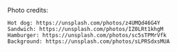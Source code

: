 Photo credits:

    Hot dog: https://unsplash.com/photos/z4UMQd46G4Y
    Sandwich: https://unsplash.com/photos/IZ0LRt1khgM
    Hamburger: https://unsplash.com/photos/sc5sTPMrVfk
    Background: https://unsplash.com/photos/sLPRSdxsMUA
